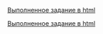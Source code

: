 [Выполненное задание в html](https://ivlord.github.io/Web/Labs1_12/Lab09/solution/index.html)



[Выполненное задание в html](https://ivlord.github.io/Web/Labs1_12/Lab09/solution/index.html)